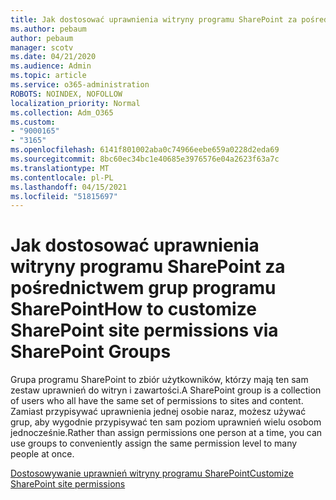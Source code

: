 ```yaml
---
title: Jak dostosować uprawnienia witryny programu SharePoint za pośrednictwem grup programu SharePoint
ms.author: pebaum
author: pebaum
manager: scotv
ms.date: 04/21/2020
ms.audience: Admin
ms.topic: article
ms.service: o365-administration
ROBOTS: NOINDEX, NOFOLLOW
localization_priority: Normal
ms.collection: Adm_O365
ms.custom:
- "9000165"
- "3165"
ms.openlocfilehash: 6141f801002aba0c74966eebe659a0228d2eda69
ms.sourcegitcommit: 8bc60ec34bc1e40685e3976576e04a2623f63a7c
ms.translationtype: MT
ms.contentlocale: pl-PL
ms.lasthandoff: 04/15/2021
ms.locfileid: "51815697"
---
```

# <a name="how-to-customize-sharepoint-site-permissions-via-sharepoint-groups"></a><span data-ttu-id="61e63-102">Jak dostosować uprawnienia witryny programu SharePoint za pośrednictwem grup programu SharePoint</span><span class="sxs-lookup"><span data-stu-id="61e63-102">How to customize SharePoint site permissions via SharePoint Groups</span></span> 

<span data-ttu-id="61e63-103">Grupa programu SharePoint to zbiór użytkowników, którzy mają ten sam zestaw uprawnień do witryn i zawartości.</span><span class="sxs-lookup"><span data-stu-id="61e63-103">A SharePoint group is a collection of users who all have the same set of permissions to sites and content.</span></span> <span data-ttu-id="61e63-104">Zamiast przypisywać uprawnienia jednej osobie naraz, możesz używać grup, aby wygodnie przypisywać ten sam poziom uprawnień wielu osobom jednocześnie.</span><span class="sxs-lookup"><span data-stu-id="61e63-104">Rather than assign permissions one person at a time, you can use groups to conveniently assign the same permission level to many people at once.</span></span>

[<span data-ttu-id="61e63-105">Dostosowywanie uprawnień witryny programu SharePoint</span><span class="sxs-lookup"><span data-stu-id="61e63-105">Customize SharePoint site permissions</span></span>](https://docs.microsoft.com/sharepoint/customize-sharepoint-site-permissions)